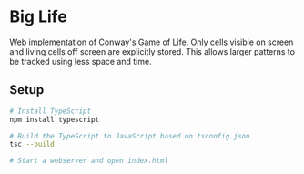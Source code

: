 # Big Life

Web implementation of Conway's Game of Life. Only cells visible on screen and living cells off screen are explicitly stored. This allows larger patterns to be tracked using less space and time.

## Setup

```bash
# Install TypeScript
npm install typescript

# Build the TypeScript to JavaScript based on tsconfig.json
tsc --build

# Start a webserver and open index.html
```